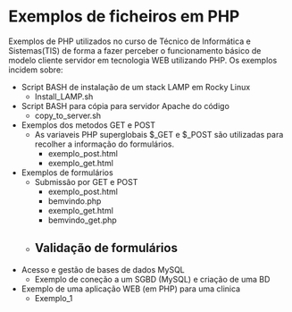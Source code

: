 # Exemplos de ficheiros em PHP
Exemplos de PHP utilizados no curso de Técnico de Informática e Sistemas(TIS) de forma a fazer perceber o funcionamento básico de modelo cliente servidor em tecnologia WEB utilizando PHP.
Os exemplos incidem sobre:
- Script BASH de instalação de um stack LAMP em Rocky Linux
  - Install_LAMP.sh 
- Script BASH para cópia para servidor Apache do código
  - copy_to_server.sh  
- Exemplos dos metodos GET e POST
  - As variaveis PHP superglobais  $_GET e $_POST são utilizadas para recolher a informação do formulários.
    - exemplo_post.html
    - exemplo_get.html 
- Exemplos de formulários
  - Submissão por GET e POST
    - exemplo_post.html
    - bemvindo.php
    - exemplo_get.html
    - bemvindo_get.php
  - Validação de formulários
    - 
- Acesso e gestão de bases de dados MySQL
  - Exemplo de coneção a um SGBD (MySQL) e criação de uma BD
- Exemplo de uma aplicação WEB (em PHP) para uma clinica 
  - Exemplo_1
